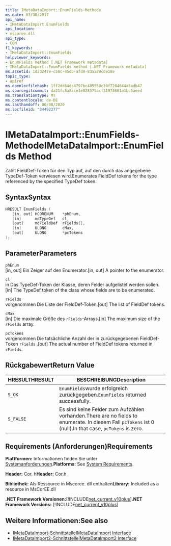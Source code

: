 ```yaml
---
title: IMetaDataImport::EnumFields-Methode
ms.date: 03/30/2017
api_name:
- IMetaDataImport.EnumFields
api_location:
- mscoree.dll
api_type:
- COM
f1_keywords:
- IMetaDataImport::EnumFields
helpviewer_keywords:
- EnumFields method [.NET Framework metadata]
- IMetaDataImport::EnumFields method [.NET Framework metadata]
ms.assetid: 1d23247e-c58c-45db-afd8-83aa89cde18e
topic_type:
- apiref
ms.openlocfilehash: 1ff2dd64dc4797bc485550c30f7204644a3adb47
ms.sourcegitcommit: da21fc5a8cce1e028575acf31974681a1bc5aeed
ms.translationtype: MT
ms.contentlocale: de-DE
ms.lasthandoff: 06/08/2020
ms.locfileid: "84492277"
---
```

# <a name="imetadataimportenumfields-method"></a><span data-ttu-id="0a68e-102">IMetaDataImport::EnumFields-Methode</span><span class="sxs-lookup"><span data-stu-id="0a68e-102">IMetaDataImport::EnumFields Method</span></span>
<span data-ttu-id="0a68e-103">Zählt FieldDef-Token für den Typ auf, auf den durch das angegebene TypeDef-Token verwiesen wird.</span><span class="sxs-lookup"><span data-stu-id="0a68e-103">Enumerates FieldDef tokens for the type referenced by the specified TypeDef token.</span></span>  
  
## <a name="syntax"></a><span data-ttu-id="0a68e-104">Syntax</span><span class="sxs-lookup"><span data-stu-id="0a68e-104">Syntax</span></span>  
  
```cpp  
HRESULT EnumFields (
   [in, out] HCORENUM    *phEnum,
   [in]      mdTypeDef   cl,
   [out]     mdFieldDef  rFields[],
   [in]      ULONG       cMax,
   [out]     ULONG       *pcTokens  
);  
```  
  
## <a name="parameters"></a><span data-ttu-id="0a68e-105">Parameter</span><span class="sxs-lookup"><span data-stu-id="0a68e-105">Parameters</span></span>  
 `phEnum`  
 <span data-ttu-id="0a68e-106">[in, out] Ein Zeiger auf den Enumerator.</span><span class="sxs-lookup"><span data-stu-id="0a68e-106">[in, out] A pointer to the enumerator.</span></span>  
  
 `cl`  
 <span data-ttu-id="0a68e-107">in Das TypeDef-Token der Klasse, deren Felder aufgelistet werden sollen.</span><span class="sxs-lookup"><span data-stu-id="0a68e-107">[in] The TypeDef token of the class whose fields are to be enumerated.</span></span>  
  
 `rFields`  
 <span data-ttu-id="0a68e-108">vorgenommen Die Liste der FieldDef-Token.</span><span class="sxs-lookup"><span data-stu-id="0a68e-108">[out] The list of FieldDef tokens.</span></span>  
  
 `cMax`  
 <span data-ttu-id="0a68e-109">[in] Die maximale Größe des `rFields`-Arrays.</span><span class="sxs-lookup"><span data-stu-id="0a68e-109">[in] The maximum size of the `rFields` array.</span></span>  
  
 `pcTokens`  
 <span data-ttu-id="0a68e-110">vorgenommen Die tatsächliche Anzahl der in zurückgegebenen FieldDef-Token `rFields` .</span><span class="sxs-lookup"><span data-stu-id="0a68e-110">[out] The actual number of FieldDef tokens returned in `rFields`.</span></span>  
  
## <a name="return-value"></a><span data-ttu-id="0a68e-111">Rückgabewert</span><span class="sxs-lookup"><span data-stu-id="0a68e-111">Return Value</span></span>  
  
|<span data-ttu-id="0a68e-112">HRESULT</span><span class="sxs-lookup"><span data-stu-id="0a68e-112">HRESULT</span></span>|<span data-ttu-id="0a68e-113">BESCHREIBUNG</span><span class="sxs-lookup"><span data-stu-id="0a68e-113">Description</span></span>|  
|-------------|-----------------|  
|`S_OK`|<span data-ttu-id="0a68e-114">`EnumFields`wurde erfolgreich zurückgegeben.</span><span class="sxs-lookup"><span data-stu-id="0a68e-114">`EnumFields` returned successfully.</span></span>|  
|`S_FALSE`|<span data-ttu-id="0a68e-115">Es sind keine Felder zum Aufzählen vorhanden.</span><span class="sxs-lookup"><span data-stu-id="0a68e-115">There are no fields to enumerate.</span></span> <span data-ttu-id="0a68e-116">In diesem Fall `pcTokens` ist 0 (null).</span><span class="sxs-lookup"><span data-stu-id="0a68e-116">In that case, `pcTokens` is zero.</span></span>|  
  
## <a name="requirements"></a><span data-ttu-id="0a68e-117">Requirements (Anforderungen)</span><span class="sxs-lookup"><span data-stu-id="0a68e-117">Requirements</span></span>  
 <span data-ttu-id="0a68e-118">**Plattformen:** Informationen finden Sie unter [Systemanforderungen](../../get-started/system-requirements.md).</span><span class="sxs-lookup"><span data-stu-id="0a68e-118">**Platforms:** See [System Requirements](../../get-started/system-requirements.md).</span></span>  
  
 <span data-ttu-id="0a68e-119">**Header:** Cor. h</span><span class="sxs-lookup"><span data-stu-id="0a68e-119">**Header:** Cor.h</span></span>  
  
 <span data-ttu-id="0a68e-120">**Bibliothek:** Als Ressource in Mscoree. dll enthalten</span><span class="sxs-lookup"><span data-stu-id="0a68e-120">**Library:** Included as a resource in MsCorEE.dll</span></span>  
  
 <span data-ttu-id="0a68e-121">**.NET Framework Versionen:**[!INCLUDE[net_current_v10plus](../../../../includes/net-current-v10plus-md.md)]</span><span class="sxs-lookup"><span data-stu-id="0a68e-121">**.NET Framework Versions:** [!INCLUDE[net_current_v10plus](../../../../includes/net-current-v10plus-md.md)]</span></span>  
  
## <a name="see-also"></a><span data-ttu-id="0a68e-122">Weitere Informationen:</span><span class="sxs-lookup"><span data-stu-id="0a68e-122">See also</span></span>

- [<span data-ttu-id="0a68e-123">IMetaDataImport-Schnittstelle</span><span class="sxs-lookup"><span data-stu-id="0a68e-123">IMetaDataImport Interface</span></span>](imetadataimport-interface.md)
- [<span data-ttu-id="0a68e-124">IMetaDataImport2-Schnittstelle</span><span class="sxs-lookup"><span data-stu-id="0a68e-124">IMetaDataImport2 Interface</span></span>](imetadataimport2-interface.md)
